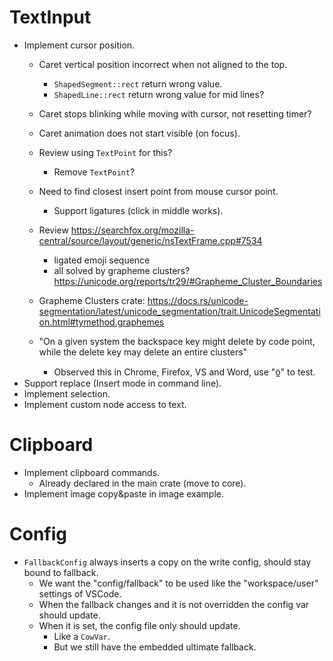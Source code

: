 # TextInput

* Implement cursor position.
    - Caret vertical position incorrect when not aligned to the top.
        - `ShapedSegment::rect` return wrong value.
        - `ShapedLine::rect` return wrong value for mid lines?
    - Caret stops blinking while moving with cursor, not resetting timer?
    - Caret animation does not start visible (on focus).

    - Review using `TextPoint` for this?
        - Remove `TextPoint`?

    - Need to find closest insert point from mouse cursor point.
        - Support ligatures (click in middle works).
    
    - Review https://searchfox.org/mozilla-central/source/layout/generic/nsTextFrame.cpp#7534
        - ligated emoji sequence
        - all solved by grapheme clusters? https://unicode.org/reports/tr29/#Grapheme_Cluster_Boundaries
    - Grapheme Clusters crate: https://docs.rs/unicode-segmentation/latest/unicode_segmentation/trait.UnicodeSegmentation.html#tymethod.graphemes
    - "On a given system the backspace key might delete by code point, while the delete key may delete an entire clusters"
        - Observed this in Chrome, Firefox, VS and Word, use "ö̲" to test.
* Support replace (Insert mode in command line).
* Implement selection.
* Implement custom node access to text.

# Clipboard

* Implement clipboard commands.
    - Already declared in the main crate (move to core).
* Implement image copy&paste in image example.

# Config

* `FallbackConfig` always inserts a copy on the write config, should stay bound to fallback.
    - We want the "config/fallback" to be used like the "workspace/user" settings of VSCode.
    - When the fallback changes and it is not overridden the config var should update.
    - When it is set, the config file only should update.
        - Like a `CowVar`.
        - But we still have the embedded ultimate fallback.